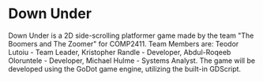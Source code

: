 # Down Under
Down Under is a 2D side-scrolling platformer game made by the team "The Boomers and The Zoomer" for COMP2411. Team Members are: Teodor Lutoiu - Team Leader, Kristopher Randle - Developer, Abdul-Roqeeb Oloruntele  - Developer, Michael Hulme - Systems Analyst. The game will be developed using the GoDot game engine, utilizing the built-in GDScript.
